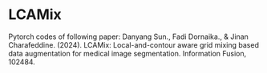 # LCAMix

Pytorch codes of following paper:
Danyang Sun., Fadi Dornaika., & Jinan Charafeddine. (2024). LCAMix: Local-and-contour aware grid mixing based data augmentation for medical image segmentation. Information Fusion, 102484.
